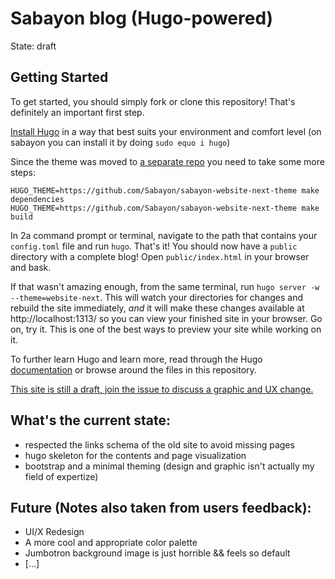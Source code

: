 Sabayon blog (Hugo-powered)
=================

State: draft

Getting Started
---------------

To get started, you should simply fork or clone this repository! That's definitely an important first step.

[Install Hugo](http://gohugo.io/overview/installing) in a way that best suits your environment and comfort level (on sabayon you can install it by doing `sudo equo i hugo`)


Since the theme was moved to [a separate repo](https://github.com/Sabayon/sabayon-website-next-theme) you need to take some more steps:
```
HUGO_THEME=https://github.com/Sabayon/sabayon-website-next-theme make dependencies
HUGO_THEME=https://github.com/Sabayon/sabayon-website-next-theme make build
```

In 2a command prompt or terminal, navigate to the path that contains your `config.toml` file and run `hugo`. That's it!
You should now have a `public` directory with a complete blog! Open `public/index.html` in your browser and bask.

If that wasn't amazing enough, from the same terminal, run `hugo server -w --theme=website-next`. This will watch your directories for changes
and rebuild the site immediately, *and* it will make these changes available at http://localhost:1313/ so you can view
your finished site in your browser. Go on, try it. This is one of the best ways to preview your site while working on it.

To further learn Hugo and learn more, read through the Hugo [documentation](http://gohugo.io/overview/introduction)
or browse around the files in this repository. 

[This site is still a draft, join the issue to discuss a graphic and UX change.](https://github.com/Sabayon/sabayon-website-next/issues/2)


What's the current state:
---------------

* respected the links schema of the old site to avoid missing pages
* hugo skeleton for the contents and page visualization
* bootstrap and a minimal theming (design and graphic isn't actually my field of expertize)

Future (Notes also taken from users feedback):
---------------

* UI/X Redesign
* A more cool and appropriate color palette
* Jumbotron background image is just horrible && feels so default
* [...]

